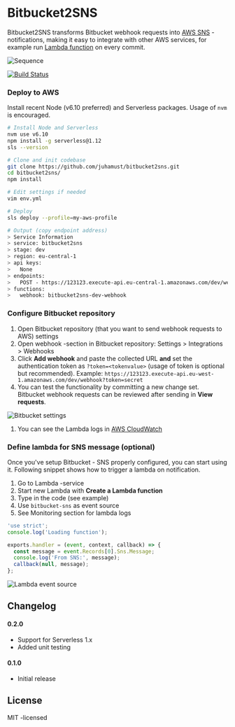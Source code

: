 # Bitbucket2SNS

Bitbucket2SNS transforms Bitbucket webhook requests into [AWS SNS](https://aws.amazon.com/sns/) -notifications, making it easy to integrate with other AWS services, for example run [Lambda function](https://aws.amazon.com/lambda/) on every commit.

![Sequence](https://raw.githubusercontent.com/juhamust/bitbucket2sns/master/assets/bitbucket2sns.png)

[![Build Status](https://travis-ci.org/juhamust/bitbucket2sns.svg?branch=master)](https://travis-ci.org/juhamust/bitbucket2sns)

### Deploy to AWS

Install recent Node (v6.10 preferred) and Serverless packages. Usage of `nvm` is encouraged.

```bash
# Install Node and Serverless
nvm use v6.10
npm install -g serverless@1.12
sls --version

# Clone and init codebase
git clone https://github.com/juhamust/bitbucket2sns.git
cd bitbucket2sns/
npm install

# Edit settings if needed
vim env.yml

# Deploy
sls deploy --profile=my-aws-profile

# Output (copy endpoint address)
> Service Information
> service: bitbucket2sns
> stage: dev
> region: eu-central-1
> api keys:
>   None
> endpoints:
>   POST - https://123123.execute-api.eu-central-1.amazonaws.com/dev/webhook
> functions:
>   webhook: bitbucket2sns-dev-webhook
```

### Configure Bitbucket repository

1. Open Bitbucket repository (that you want to send webhook requests to AWS) settings
1. Open webhook -section in Bitbucket repository: Settings > Integrations > Webhooks
1. Click **Add webhook** and paste the collected URL **and** set the authentication token as `?token=<tokenvalue>` (usage of token is optional but recommended). Example: `https://123123.execute-api.eu-west-1.amazonaws.com/dev/webhook?token=secret`
1. You can test the functionality by committing a new change set. Bitbucket webhook requests can be reviewed after sending in **View requests**.

  ![Bitbucket settings](https://raw.githubusercontent.com/juhamust/bitbucket2sns/master/assets/config-bitbucket-webhook.png)

1. You can see the Lambda logs in [AWS CloudWatch](https://aws.amazon.com/cloudwatch/)

### Define lambda for SNS message (optional)

Once you've setup Bitbucket - SNS properly configured, you can start using it. Following snippet shows how to trigger a lambda on notification.

1. Go to Lambda -service
1. Start new Lambda with **Create a Lambda function**
1. Type in the code (see example)
1. Use `bitbucket-sns` as event source
1. See Monitoring section for lambda logs

```javascript
'use strict';
console.log('Loading function');

exports.handler = (event, context, callback) => {
  const message = event.Records[0].Sns.Message;
  console.log('From SNS:', message);
  callback(null, message);
};
```
![Lambda event source](https://raw.githubusercontent.com/juhamust/bitbucket2sns/master/assets/config-aws-lambda-sources.png)

## Changelog

#### 0.2.0

- Support for Serverless 1.x
- Added unit testing

#### 0.1.0

- Initial release

## License

MIT -licensed

